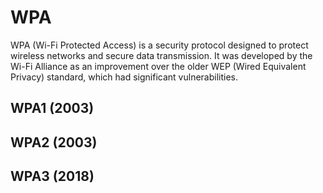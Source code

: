 # WPA

WPA (Wi-Fi Protected Access) is a security protocol designed to protect wireless networks and secure data transmission. It was developed by the Wi-Fi Alliance as an improvement over the older WEP (Wired Equivalent Privacy) standard, which had significant vulnerabilities.

## WPA1 (2003)
## WPA2 (2003)
## WPA3 (2018)



